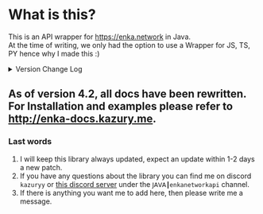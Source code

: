 # What is this?

This is an API wrapper for https://enka.network in Java.
<br> At the time of writing, we only had the option to use a Wrapper for JS, TS, PY hence why I made this :)

<details>
<summary>Version Change Log</summary>

> Update - 19/06/2024 - Library Version: 4.7 | Honkai: Star Rail Update
- Added new 2.3 [version data](<https://github.com/kazuryyx/EnkaNetworkAPI/commit/ebb72fdf8b6dc762c7be512054a4a85e62fb00c8>)
- New Methods:
  - ``EnkaNetworkAPI#getSRLightconeData``
  - ``EnkaNetworkAPI#getAllSRLightcones``
  - ``SRLightconeData#getName``

> Update - 05/06/2024 - Library Version: 4.7 | Genshin Impact Update, Honkai: Star Rail Improvements
- Added new 4.7 [version data](<https://github.com/kazuryyx/EnkaNetworkAPI/commit/f30b722bb6567d9101390f8bdd3bf8a66ccb5556>)
- New Methods:
  - ``SRUserInformation#getProfilePictureIdentifier``
  - ``EnkaNetworkAPI#fetchProfileData``
- Fixes a bug if relics were empty
- Adds missing Aventurine, Gallagher

> Update - 08/05/2024 - Library Version: 4.6 | Honkai: Star Rail Update
- Added new 2.2 [version data](<https://github.com/kazuryyx/EnkaNetworkAPI/commit/e97b3a2b14bfa68df50472121c0920a7554dc69c>)
- New Methods:
  - ``SRUserCharacter#getTreeElements``
  - ``SRUserCharacter#getProps``
  - ``SRUserInformation#getMusicCount``
  - ``SRUserInformation#getRelicCount``
  - ``SRUserInformation#getBookCount``
  - ``SRUserInformation#getPureFictionLevel``
  - ``SRUserInformation#getPureFictionStars``
  - ``SRRelic#getSetId``
  - ``SRLightcone#getId``
  - ``SRLightcone#getGameData``
- New Caches: ``HONKAI_META``, ``HONKAI_LIGHTCONES``

**Note:** There have been other changes before 4.3, however I will not include them here. I will update this when a new version drops
</details>

## As of version 4.2, all docs have been rewritten. For Installation and examples please refer to http://enka-docs.kazury.me.

### Last words
1. I will keep this library always updated, expect an update within 1-2 days a new patch.
2. If you have any questions about the library you can find me on discord ``kazuryy`` or [this discord server](https://discord.gg/CuXPVGJDhk) under the ``𝖩𝖠𝖵𝖠┃enkanetworkapi`` channel.
3. If there is anything you want me to add here, then please write me a message.
